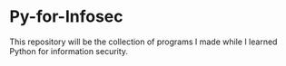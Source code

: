 # Py-for-Infosec
This repository will be the collection of programs I made while I learned Python for information security.
